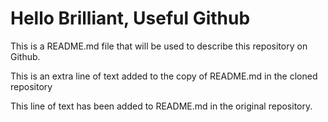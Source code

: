 # Hello Brilliant, Useful Github

This is a README.md file that will be used to describe this
repository on Github.

This is an extra line of text added to the copy
of README.md in the cloned repository

This line of text has been added to README.md in the
original repository.
